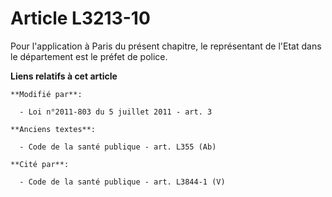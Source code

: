 # Article L3213-10

Pour l'application à Paris du présent chapitre, le représentant de l'Etat dans le département est le préfet de police.

**Liens relatifs à cet article**

	**Modifié par**:

	  - Loi n°2011-803 du 5 juillet 2011 - art. 3

	**Anciens textes**:

	  - Code de la santé publique - art. L355 (Ab)

	**Cité par**:

	  - Code de la santé publique - art. L3844-1 (V)

